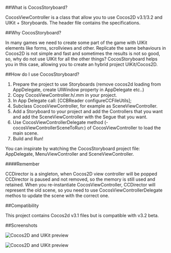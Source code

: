 ##What is CocosStoryboard?

CocosViewController is a class that allow you to use Cocos2D v3.1/3.2 and UIKit + Storyboards.
The header file contains the specifications.

##Why CocosStoryboard?

In many games we need to create some part of the game with UIKit elements like forms, scrollviews and other.
Replicate the same behaviours in Cocos2D is not simple and fast and sometimes the results is not so good, so, why do not use UIKit for all the other things?
CocosStoryboard helps you in this case, allowing you to create an hybrid project UIKit/Cocos2D.


##How do I use CocosStoryboard?

1. Prepare the project to use Storyboards (remove cocos2d loading from AppDelegate, create UIWindow property in AppDelegate etc..)
1. Copy CocosViewController.h/.mm in your project.
2. In App Delegate call: [CCBReader configureCCFileUtils];
2. Subclass CocosViewController, for example as SceneViewController.
3. Add a Storyboard to your project and add the Controllers that you want and add the SceneViewController with the Segue that you want.
4. Use CocosViewControllerDelegate method (-cocosViewControllerSceneToRun:) of CocosViewController to load the main scene.
5. Build and Run!

You can inspirate by watching the CocosStoryboard project file: AppDelegate, MenuViewController and SceneViewController.

####Remember

CCDirector is a singleton, when Cocos2D view controller will be popped CCDirector is paused and not removed, so the memory is still used and retained. When you re-instantiate CocosViewController, CCDirector will represent the old scene, so you need to use CocosViewControllerDelegate methos to update the scene with the correct one.

##Compatibility

This project contains Cocos2d v3.1 files but is compatible with v3.2 beta.

##Screenshots

![Cocos2D and UIKit preview](http://www.dimitrigiani.it/files/cocos-uikit-1-1.png)

![Cocos2D and UIKit preview](http://www.dimitrigiani.it/files/cocos-uikit-2.png)

